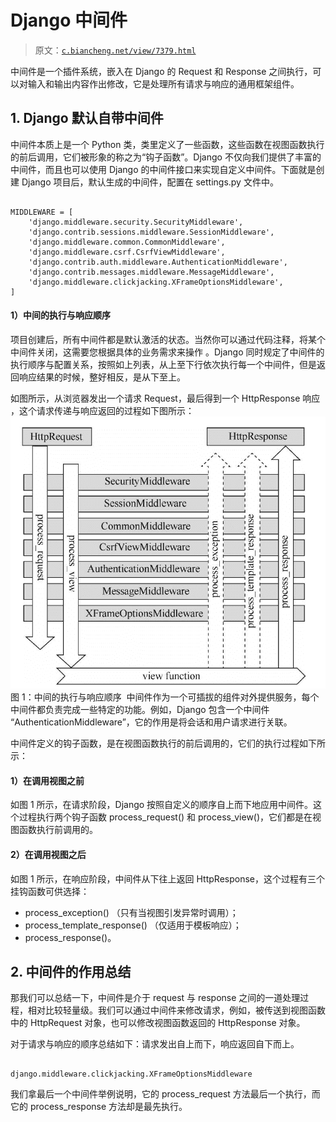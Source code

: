 # Django 中间件

> 原文：[`c.biancheng.net/view/7379.html`](http://c.biancheng.net/view/7379.html)

中间件是一个插件系统，嵌入在 Django 的 Request 和 Response 之间执行，可以对输入和输出内容作出修改，它是处理所有请求与响应的通用框架组件。

## 1\. Django 默认自带中间件

中间件本质上是一个 Python 类，类里定义了一些函数，这些函数在视图函数执行的前后调用，它们被形象的称之为“钩子函数”。Django 不仅向我们提供了丰富的中间件，而且也可以使用 Django 的中间件接口来实现自定义中间件。下面就是创建 Django 项目后，默认生成的中间件，配置在 settings.py 文件中。

```

MIDDLEWARE = [
    'django.middleware.security.SecurityMiddleware',
    'django.contrib.sessions.middleware.SessionMiddleware',
    'django.middleware.common.CommonMiddleware',
    'django.middleware.csrf.CsrfViewMiddleware',
    'django.contrib.auth.middleware.AuthenticationMiddleware',
    'django.contrib.messages.middleware.MessageMiddleware',
    'django.middleware.clickjacking.XFrameOptionsMiddleware',
]

```

#### 1）中间的执行与响应顺序

项目创建后，所有中间件都是默认激活的状态。当然你可以通过代码注释，将某个中间件关闭，这需要您根据具体的业务需求来操作 。Django 同时规定了中间件的执行顺序与配置关系，按照如上列表，从上至下行依次执行每一个中间件，但是返回响应结果的时候，整好相反，是从下至上。

如图所示，从浏览器发出一个请求 Request，最后得到一个 HttpResponse 响应 ，这个请求传递与响应返回的过程如下图所示：![中间件执行与响应示意图](img/e1edfa088b9cbbca0c156cac9dd82b4c.png)
图 1：中间的执行与响应顺序
 中间件作为一个可插拔的组件对外提供服务，每个中间件都负责完成一些特定的功能。例如，Django 包含一个中间件 “AuthenticationMiddleware”，它的作用是将会话和用户请求进行关联。

中间件定义的钩子函数，是在视图函数执行的前后调用的，它们的执行过程如下所示：

#### 1）在调用视图之前

如图 1 所示，在请求阶段，Django 按照自定义的顺序自上而下地应用中间件。这个过程执行两个钩子函数 process_request() 和 process_view()，它们都是在视图函数执行前调用的。

#### 2）在调用视图之后

如图 1 所示，在响应阶段，中间件从下往上返回 HttpResponse，这个过程有三个挂钩函数可供选择：

*   process_exception() （只有当视图引发异常时调用）；
*   process_template_response() （仅适用于模板响应）；
*   process_response()。

## 2\. 中间件的作用总结

那我们可以总结一下，中间件是介于 request 与 response 之间的一道处理过程，相对比较轻量级。我们可以通过中间件来修改请求，例如，被传送到视图函数中的 HttpRequest 对象，也可以修改视图函数返回的 HttpResponse 对象。

对于请求与响应的顺序总结如下：请求发出自上而下，响应返回自下而上。

```

django.middleware.clickjacking.XFrameOptionsMiddleware
```

我们拿最后一个中间件举例说明，它的 process_request 方法最后一个执行，而它的 process_response 方法却是最先执行。